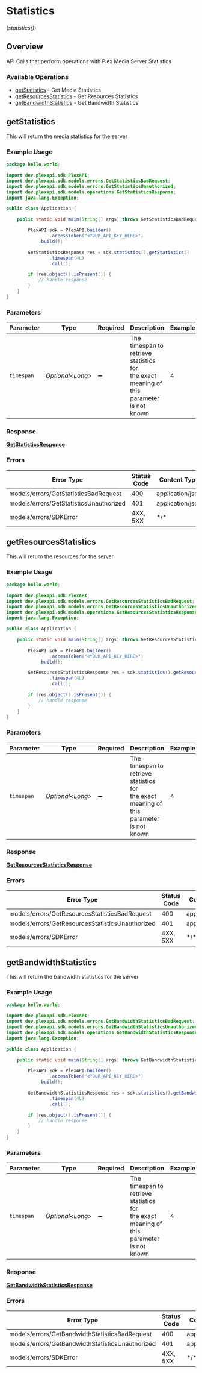 # Statistics
(*statistics()*)

## Overview

API Calls that perform operations with Plex Media Server Statistics


### Available Operations

* [getStatistics](#getstatistics) - Get Media Statistics
* [getResourcesStatistics](#getresourcesstatistics) - Get Resources Statistics
* [getBandwidthStatistics](#getbandwidthstatistics) - Get Bandwidth Statistics

## getStatistics

This will return the media statistics for the server

### Example Usage

```java
package hello.world;

import dev.plexapi.sdk.PlexAPI;
import dev.plexapi.sdk.models.errors.GetStatisticsBadRequest;
import dev.plexapi.sdk.models.errors.GetStatisticsUnauthorized;
import dev.plexapi.sdk.models.operations.GetStatisticsResponse;
import java.lang.Exception;

public class Application {

    public static void main(String[] args) throws GetStatisticsBadRequest, GetStatisticsUnauthorized, Exception {

        PlexAPI sdk = PlexAPI.builder()
                .accessToken("<YOUR_API_KEY_HERE>")
            .build();

        GetStatisticsResponse res = sdk.statistics().getStatistics()
                .timespan(4L)
                .call();

        if (res.object().isPresent()) {
            // handle response
        }
    }
}
```

### Parameters

| Parameter                                                                                 | Type                                                                                      | Required                                                                                  | Description                                                                               | Example                                                                                   |
| ----------------------------------------------------------------------------------------- | ----------------------------------------------------------------------------------------- | ----------------------------------------------------------------------------------------- | ----------------------------------------------------------------------------------------- | ----------------------------------------------------------------------------------------- |
| `timespan`                                                                                | *Optional\<Long>*                                                                         | :heavy_minus_sign:                                                                        | The timespan to retrieve statistics for<br/>the exact meaning of this parameter is not known<br/> | 4                                                                                         |

### Response

**[GetStatisticsResponse](../../models/operations/GetStatisticsResponse.md)**

### Errors

| Error Type                              | Status Code                             | Content Type                            |
| --------------------------------------- | --------------------------------------- | --------------------------------------- |
| models/errors/GetStatisticsBadRequest   | 400                                     | application/json                        |
| models/errors/GetStatisticsUnauthorized | 401                                     | application/json                        |
| models/errors/SDKError                  | 4XX, 5XX                                | \*/\*                                   |

## getResourcesStatistics

This will return the resources for the server

### Example Usage

```java
package hello.world;

import dev.plexapi.sdk.PlexAPI;
import dev.plexapi.sdk.models.errors.GetResourcesStatisticsBadRequest;
import dev.plexapi.sdk.models.errors.GetResourcesStatisticsUnauthorized;
import dev.plexapi.sdk.models.operations.GetResourcesStatisticsResponse;
import java.lang.Exception;

public class Application {

    public static void main(String[] args) throws GetResourcesStatisticsBadRequest, GetResourcesStatisticsUnauthorized, Exception {

        PlexAPI sdk = PlexAPI.builder()
                .accessToken("<YOUR_API_KEY_HERE>")
            .build();

        GetResourcesStatisticsResponse res = sdk.statistics().getResourcesStatistics()
                .timespan(4L)
                .call();

        if (res.object().isPresent()) {
            // handle response
        }
    }
}
```

### Parameters

| Parameter                                                                                 | Type                                                                                      | Required                                                                                  | Description                                                                               | Example                                                                                   |
| ----------------------------------------------------------------------------------------- | ----------------------------------------------------------------------------------------- | ----------------------------------------------------------------------------------------- | ----------------------------------------------------------------------------------------- | ----------------------------------------------------------------------------------------- |
| `timespan`                                                                                | *Optional\<Long>*                                                                         | :heavy_minus_sign:                                                                        | The timespan to retrieve statistics for<br/>the exact meaning of this parameter is not known<br/> | 4                                                                                         |

### Response

**[GetResourcesStatisticsResponse](../../models/operations/GetResourcesStatisticsResponse.md)**

### Errors

| Error Type                                       | Status Code                                      | Content Type                                     |
| ------------------------------------------------ | ------------------------------------------------ | ------------------------------------------------ |
| models/errors/GetResourcesStatisticsBadRequest   | 400                                              | application/json                                 |
| models/errors/GetResourcesStatisticsUnauthorized | 401                                              | application/json                                 |
| models/errors/SDKError                           | 4XX, 5XX                                         | \*/\*                                            |

## getBandwidthStatistics

This will return the bandwidth statistics for the server

### Example Usage

```java
package hello.world;

import dev.plexapi.sdk.PlexAPI;
import dev.plexapi.sdk.models.errors.GetBandwidthStatisticsBadRequest;
import dev.plexapi.sdk.models.errors.GetBandwidthStatisticsUnauthorized;
import dev.plexapi.sdk.models.operations.GetBandwidthStatisticsResponse;
import java.lang.Exception;

public class Application {

    public static void main(String[] args) throws GetBandwidthStatisticsBadRequest, GetBandwidthStatisticsUnauthorized, Exception {

        PlexAPI sdk = PlexAPI.builder()
                .accessToken("<YOUR_API_KEY_HERE>")
            .build();

        GetBandwidthStatisticsResponse res = sdk.statistics().getBandwidthStatistics()
                .timespan(4L)
                .call();

        if (res.object().isPresent()) {
            // handle response
        }
    }
}
```

### Parameters

| Parameter                                                                                 | Type                                                                                      | Required                                                                                  | Description                                                                               | Example                                                                                   |
| ----------------------------------------------------------------------------------------- | ----------------------------------------------------------------------------------------- | ----------------------------------------------------------------------------------------- | ----------------------------------------------------------------------------------------- | ----------------------------------------------------------------------------------------- |
| `timespan`                                                                                | *Optional\<Long>*                                                                         | :heavy_minus_sign:                                                                        | The timespan to retrieve statistics for<br/>the exact meaning of this parameter is not known<br/> | 4                                                                                         |

### Response

**[GetBandwidthStatisticsResponse](../../models/operations/GetBandwidthStatisticsResponse.md)**

### Errors

| Error Type                                       | Status Code                                      | Content Type                                     |
| ------------------------------------------------ | ------------------------------------------------ | ------------------------------------------------ |
| models/errors/GetBandwidthStatisticsBadRequest   | 400                                              | application/json                                 |
| models/errors/GetBandwidthStatisticsUnauthorized | 401                                              | application/json                                 |
| models/errors/SDKError                           | 4XX, 5XX                                         | \*/\*                                            |